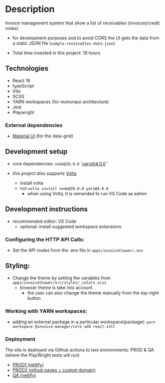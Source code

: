 # Description

Invoice management system that show a list of receivables (invoices/credit notes)

- for development purposes and to avoid CORS the UI gets the data from a static JSON file (`sample-receivables-data.json`)

- Total time invested in this project: 19 hours

## Technologies

- React 18
- typeScript
- Vite
- SCSS
- YARN workspaces (for monorepo architecture)
- Jest
- Playwright

### External dependencies

- [Material UI](https://mui.com/material-ui/) (for the data-grid)

## Development setup

- core dependencies: `node@20.9.0` `yarn@4.0.0``

- this project also supports [Volta](https://docs.volta.sh/guide/getting-started)
    - install volta
    - run `volta install node@20.9.0 yarn@4.0.0`
       - when using Volta, it is remanded to run VS Code as admin

## Development instructions

- recommended editor: VS Code
  - optional: install suggested workspace extensions

### Configuring the HTTP API Calls:

- Set the API routes from the .env file in `apps/invoiceViewer/.env`

## Styling:

- Change the theme by setting the variables from `apps/invoiceViewer/src/styles/_colors.scss` 
  - browser theme is take into account
    - the user can also change the theme manually from the top-right button

### Working with YARN workspaces:

- adding an external package in a particular workspace(package):
`yarn workspace @invoice-manager/core add react-intl`

### Deployment
The site is deployed via Github actions to two environments: PROD & QA (where the PlayWright tests will run)

- [PROD1 (netlify)](https://invoice-manager-florin-asavei.netlify.app)
- [PROD2 (github pages + custom domain)](https://invoice-manager.stackfull.win)
- [QA (netlify)](https://qa-invoice-manager-florin-asavei.netlify.app)
